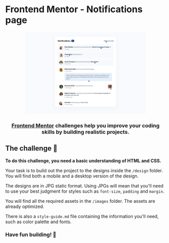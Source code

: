 # Frontend Mentor - Notifications page

<p align="center"> 
  <img src=./design/active-states.jpg style="width: 75%; height: 75%;"/>
</p>

<h3 align="center"><a href="https://www.frontendmentor.io">Frontend Mentor</a> challenges help you improve your coding skills by building realistic projects.</h3>

## The challenge 🚀

**To do this challenge, you need a basic understanding of HTML and CSS.**

Your task is to build out the project to the designs inside the `/design` folder. You will find both a mobile and a desktop version of the design.

The designs are in JPG static format. Using JPGs will mean that you'll need to use your best judgment for styles such as `font-size`, `padding` and `margin`.

You will find all the required assets in the `/images` folder. The assets are already optimized.

There is also a `style-guide.md` file containing the information you'll need, such as color palette and fonts.

### Have fun building! 🚀
